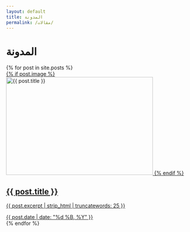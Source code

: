```yaml
---
layout: default
title: المدونة
permalink: /مقالات/
---
```


<div class="container mx-auto px-4 py-12 max-w-6xl rtl-content">
  <h1 class="text-4xl font-bold mb-12 text-center md:text-right">المدونة</h1>

  <div class="grid grid-cols-1 md:grid-cols-2 lg:grid-cols-3 gap-8">
    {% for post in site.posts %}
      <article class="bg-white rounded-lg shadow-md overflow-hidden hover:shadow-xl transition-shadow duration-300 text-right">
        <a href="{{ post.url }}" class="block h-full">
          {% if post.image %}
            <img 
              src="{{ post.image }}" 
              alt="{{ post.title }}"
              loading="lazy"
              width="400"
              height="267"
              class="w-full h-48 object-cover">
          {% endif %}
          <div class="p-6">
            <h2 class="text-xl font-semibold mb-2 text-gray-800 hover:text-blue-600 transition-colors text-right">
              {{ post.title }}
            </h2>
            <p class="text-gray-600 mb-4 line-clamp-3 text-right">
              {{ post.excerpt | strip_html | truncatewords: 25 }}
            </p>
            <time class="text-sm text-gray-500 block text-right">
              {{ post.date | date: "%d %B, %Y" }}
            </time>
          </div>
        </a>
      </article>
    {% endfor %}
  </div>
</div>